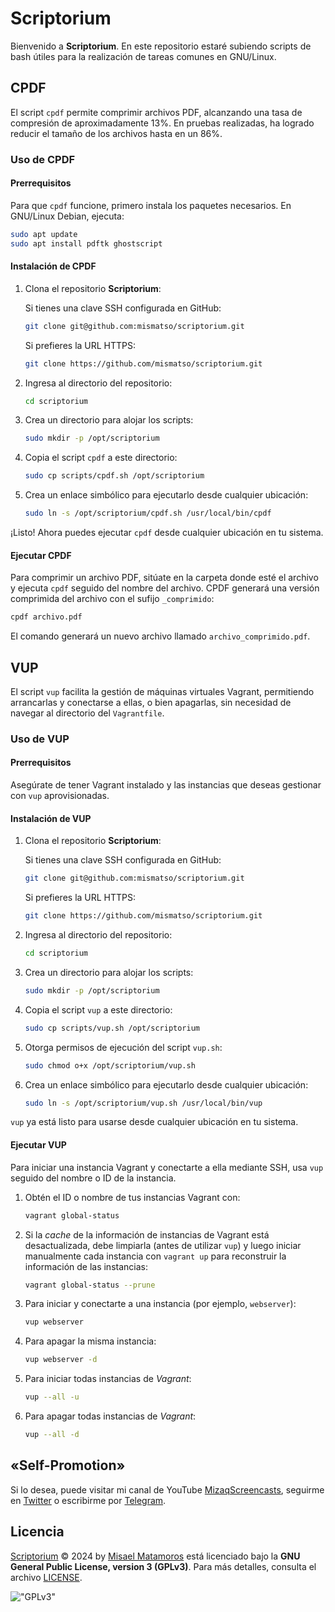 # Scriptorium

Bienvenido a **Scriptorium**. En este repositorio estaré subiendo scripts de bash útiles para la realización de tareas comunes en GNU/Linux.

## **CPDF**

El script `cpdf` permite comprimir archivos PDF, alcanzando una tasa de compresión de aproximadamente 13%. En pruebas realizadas, ha logrado reducir el tamaño de los archivos hasta en un 86%.

### **Uso de CPDF**

#### **Prerrequisitos**

Para que `cpdf` funcione, primero instala los paquetes necesarios. En GNU/Linux Debian, ejecuta:

```bash
sudo apt update
sudo apt install pdftk ghostscript
```

#### **Instalación de CPDF**

1. Clona el repositorio **Scriptorium**:

    Si tienes una clave SSH configurada en GitHub:
    ```bash
    git clone git@github.com:mismatso/scriptorium.git
    ```
    Si prefieres la URL HTTPS:
    ```bash
    git clone https://github.com/mismatso/scriptorium.git
    ```

1. Ingresa al directorio del repositorio:
   ```bash
   cd scriptorium
   ```

2. Crea un directorio para alojar los scripts:
   ```bash
   sudo mkdir -p /opt/scriptorium
   ```

3. Copia el script `cpdf` a este directorio:
   ```bash
   sudo cp scripts/cpdf.sh /opt/scriptorium
   ```

4. Crea un enlace simbólico para ejecutarlo desde cualquier ubicación:
   ```bash
   sudo ln -s /opt/scriptorium/cpdf.sh /usr/local/bin/cpdf
   ```

¡Listo! Ahora puedes ejecutar `cpdf` desde cualquier ubicación en tu sistema.

#### **Ejecutar CPDF**

Para comprimir un archivo PDF, sitúate en la carpeta donde esté el archivo y ejecuta `cpdf` seguido del nombre del archivo. CPDF generará una versión comprimida del archivo con el sufijo `_comprimido`:

```bash
cpdf archivo.pdf
```

El comando generará un nuevo archivo llamado `archivo_comprimido.pdf`.

## **VUP**

El script `vup` facilita la gestión de máquinas virtuales Vagrant, permitiendo arrancarlas y conectarse a ellas, o bien apagarlas, sin necesidad de navegar al directorio del `Vagrantfile`.

### **Uso de VUP**

#### **Prerrequisitos**

Asegúrate de tener Vagrant instalado y las instancias que deseas gestionar con `vup` aprovisionadas.

#### **Instalación de VUP**

1. Clona el repositorio **Scriptorium**:

    Si tienes una clave SSH configurada en GitHub:
    ```bash
    git clone git@github.com:mismatso/scriptorium.git
    ```
    Si prefieres la URL HTTPS:
    ```bash
    git clone https://github.com/mismatso/scriptorium.git
    ```

2. Ingresa al directorio del repositorio:
   ```bash
   cd scriptorium
   ```

3. Crea un directorio para alojar los scripts:
   ```bash
   sudo mkdir -p /opt/scriptorium
   ```

4. Copia el script `vup` a este directorio:
   ```bash
   sudo cp scripts/vup.sh /opt/scriptorium
   ```

5. Otorga permisos de ejecución del script `vup.sh`:
   ```bash
   sudo chmod o+x /opt/scriptorium/vup.sh
   ```

6. Crea un enlace simbólico para ejecutarlo desde cualquier ubicación:
   ```bash
   sudo ln -s /opt/scriptorium/vup.sh /usr/local/bin/vup
   ```

`vup` ya está listo para usarse desde cualquier ubicación en tu sistema.

#### **Ejecutar VUP**

Para iniciar una instancia Vagrant y conectarte a ella mediante SSH, usa `vup` seguido del nombre o ID de la instancia.

1. Obtén el ID o nombre de tus instancias Vagrant con:
   ```bash
   vagrant global-status
   ```

2. Si la _cache_ de la información de instancias de Vagrant está desactualizada, debe limpiarla (antes de utilizar `vup`) y luego iniciar manualmente cada instancia con `vagrant up` para reconstruir la información de las instancias:
   ```bash
   vagrant global-status --prune
   ```

3. Para iniciar y conectarte a una instancia (por ejemplo, `webserver`):
   ```bash
   vup webserver
   ```

4. Para apagar la misma instancia:
   ```bash
   vup webserver -d
   ```

5. Para iniciar todas instancias de _Vagrant_:
   ```bash
   vup --all -u
   ```

6. Para apagar todas instancias de _Vagrant_:
   ```bash
   vup --all -d
   ```   

## **«Self-Promotion»**

Si lo desea, puede visitar mi canal de YouTube [MizaqScreencasts](https://www.youtube.com/MizaqScreencasts), seguirme en [Twitter](https://twitter.com/mismatso) o escribirme por [Telegram](https://t.me/mismatso).

## **Licencia**

[Scriptorium](https://github.com/mismatso/scriptorium) © 2024 by [Misael Matamoros](https://t.me/mismatso) está licenciado bajo la **GNU General Public License, version 3 (GPLv3)**. Para más detalles, consulta el archivo [LICENSE](./LICENSE).

!["GPLv3"](https://www.gnu.org/graphics/gplv3-with-text-136x68.png)